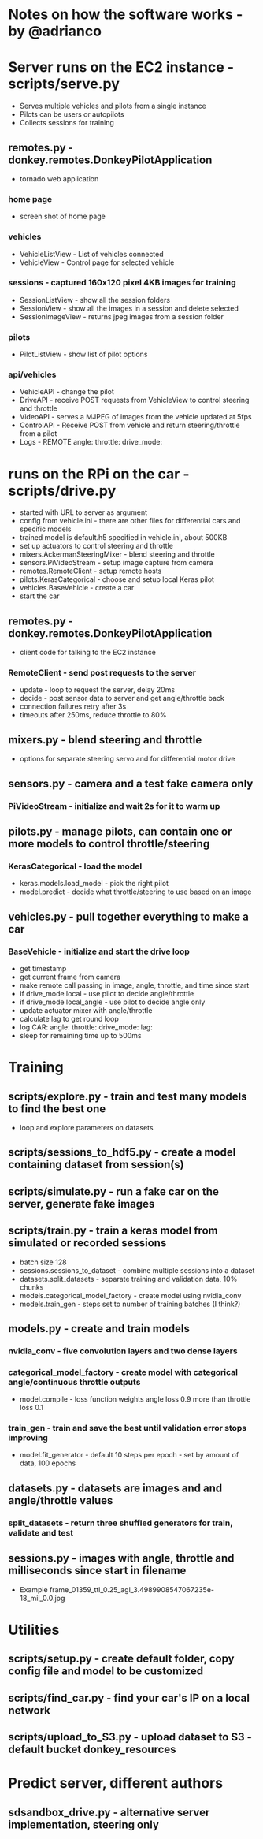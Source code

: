 # Notes on how the software works - by @adrianco

# Server runs on the EC2 instance - scripts/serve.py
* Serves multiple vehicles and pilots from a single instance
* Pilots can be users or autopilots
* Collects sessions for training
## remotes.py - donkey.remotes.DonkeyPilotApplication
* tornado web application
### home page
* screen shot of home page
### vehicles
* VehicleListView - List of vehicles connected 
* VehicleView - Control page for selected vehicle
### sessions - captured 160x120 pixel 4KB images for training
* SessionListView - show all the session folders
* SessionView - show all the images in a session and delete selected
* SessionImageView - returns jpeg images from a session folder
### pilots
* PilotListView - show list of pilot options
### api/vehicles
* VehicleAPI - change the pilot
* DriveAPI - receive POST requests from VehicleView to control steering and throttle
* VideoAPI - serves a MJPEG of images from the vehicle updated at 5fps
* ControlAPI - Receive POST from vehicle and return steering/throttle from a pilot
* Logs - REMOTE angle: throttle: drive_mode:

# runs on the RPi on the car - scripts/drive.py
* started with URL to server as argument
* config from vehicle.ini - there are other files for differential cars and specific models
* trained model is default.h5 specified in vehicle.ini, about 500KB
* set up actuators to control steering and throttle
* mixers.AckermanSteeringMixer - blend steering and throttle
* sensors.PiVideoStream - setup image capture from camera
* remotes.RemoteClient - setup remote hosts
* pilots.KerasCategorical - choose and setup local Keras pilot
* vehicles.BaseVehicle - create a car
* start the car
## remotes.py - donkey.remotes.DonkeyPilotApplication
* client code for talking to the EC2 instance
### RemoteClient - send post requests to the server
* update - loop to request the server, delay 20ms
* decide - post sensor data to server and get angle/throttle back
* connection failures retry after 3s
* timeouts after 250ms, reduce throttle to 80%
## mixers.py - blend steering and throttle
* options for separate steering servo and for differential motor drive
## sensors.py - camera and a test fake camera only
### PiVideoStream - initialize and wait 2s for it to warm up
## pilots.py - manage pilots, can contain one or more models to control throttle/steering
### KerasCategorical - load the model
* keras.models.load_model - pick the right pilot
* model.predict - decide what throttle/steering to use based on an image
## vehicles.py - pull together everything to make a car
### BaseVehicle - initialize and start the drive loop
* get timestamp
* get current frame from camera
* make remote call passing in image, angle, throttle, and time since start
* if drive_mode local - use pilot to decide angle/throttle
* if drive_mode local_angle - use pilot to decide angle only
* update actuator mixer with angle/throttle
* calculate lag to get round loop
* log CAR: angle: throttle: drive_mode: lag:
* sleep for remaining time up to 500ms 

# Training
## scripts/explore.py - train and test many models to find the best one
* loop and explore parameters on datasets
## scripts/sessions_to_hdf5.py - create a model containing dataset from session(s)
## scripts/simulate.py - run a fake car on the server, generate fake images
## scripts/train.py - train a keras model from simulated or recorded sessions
* batch size 128
* sessions.sessions_to_dataset - combine multiple sessions into a dataset
* datasets.split_datasets - separate training and validation data, 10% chunks
* models.categorical_model_factory - create model using nvidia_conv
* models.train_gen - steps set to number of training batches (I think?)
## models.py - create and train models
### nvidia_conv - five convolution layers and two dense layers
### categorical_model_factory - create model with categorical angle/continuous throttle outputs
* model.compile - loss function weights angle loss 0.9 more than throttle loss 0.1
### train_gen - train and save the best until validation error stops improving
* model.fit_generator - default 10 steps per epoch - set by amount of data, 100 epochs
## datasets.py - datasets are images and and angle/throttle values
### split_datasets - return three shuffled generators for train, validate and test
## sessions.py - images with angle, throttle and milliseconds since start in filename
* Example frame_01359_ttl_0.25_agl_3.4989908547067235e-18_mil_0.0.jpg

# Utilities
## scripts/setup.py - create default folder, copy config file and model to be customized
## scripts/find_car.py - find your car's IP on a local network
## scripts/upload_to_S3.py - upload dataset to S3 - default bucket donkey_resources


# Predict server, different authors
## sdsandbox_drive.py - alternative server implementation, steering only
